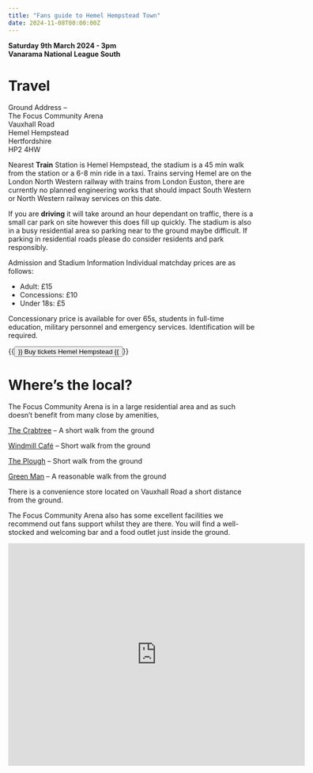 ```yaml
---
title: "Fans guide to Hemel Hempstead Town"
date: 2024-11-08T00:00:00Z
---
```


**Saturday 9th March 2024 - 3pm** <br>
**Vanarama National League South**


# **Travel**
Ground Address – <br>
The Focus Community Arena <br>
Vauxhall Road <br>
Hemel Hempstead <br>
Hertfordshire <br>
HP2 4HW <br>

Nearest **Train** Station is Hemel Hempstead, the stadium is a 45 min walk from the station or a 6-8 min ride in a taxi.
Trains serving Hemel are on the London North Western railway with trains from London Euston, there are currently no planned engineering works that should impact South Western or North Western railway services on this date.

If you are **driving** it will take around an hour dependant on traffic, there is a small car park on site however this does fill up quickly. The stadium is also in a busy residential area so parking near to the ground maybe difficult. If parking in residential roads please do consider residents and park responsibly.   

Admission and Stadium Information
Individual matchday prices are as follows:
 
- Adult: £15
- Concessions: £10
- Under 18s: £5

Concessionary price is available for over 65s, students in full-time education, military personnel and emergency services. Identification will be required.

{{<button href="https://www.hemelfc.com/event-details/hhtfc-v-hampton-richmond-borough-1" target="_self">}} Buy tickets Hemel Hempstead {{</button>}}


# **Where’s the local?**

The Focus Community Arena is in a large residential area and as such doesn’t benefit from many close by amenities, 

[The Crabtree](https://www.emberinns.co.uk/nationalsearch/eastofengland/the-crabtree-hemel-hempstead/food?utm_source=google&utm_medium=organic&utm_campaign=gmb-menu#/)  – A short walk from the ground

[Windmill Café](https://www.windmillcafe.co.uk/) – Short walk from the ground

[The Plough](https://www.greatbritishinn.co.uk/our-locations/the-plough/) – Short walk from the ground

[Green Man](https://www.opentable.co.uk/r/green-man-hemel-hempstead?ref=4208) – A reasonable walk from the ground

There is a convenience store located on Vauxhall Road a short distance from the ground.  

The Focus Community Arena also has some excellent facilities we recommend out fans support whilst they are there. You will find a well-stocked and welcoming bar and a food outlet just inside the ground. 


<iframe src="https://www.google.com/maps/embed?pb=!1m18!1m12!1m3!1d1234.936174182099!2d-0.4444786431768259!3d51.75365775334396!2m3!1f0!2f0!3f0!3m2!1i1024!2i768!4f13.1!3m3!1m2!1s0x4876413bb912e6a7%3A0x66a13346f7cdbd59!2sHemel%20Hempstead%20Town%20Football%20Club!5e0!3m2!1sen!2suk!4v1709771275376!5m2!1sen!2suk" width="600" height="450" style="border:0;" allowfullscreen="" loading="lazy" referrerpolicy="no-referrer-when-downgrade"></iframe>
